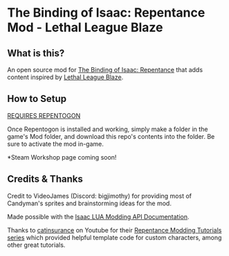# The Binding of Isaac: Repentance Mod - Lethal League Blaze

## What is this?
An open source mod for [The Binding of Isaac: Repentance](https://store.steampowered.com/app/1426300/The_Binding_of_Isaac_Repentance/) that adds content inspired by [Lethal League Blaze](https://store.steampowered.com/app/553310/Lethal_League_Blaze/).

## How to Setup
[REQUIRES REPENTOGON](https://repentogon.com/)

Once Repentogon is installed and working, simply make a folder in the game's Mod folder, and download this repo's contents into the folder. Be sure to activate the mod in-game.

*Steam Workshop page coming soon!

## Credits & Thanks
Credit to VideoJames (Discord: bigjimothy) for providing most of Candyman's sprites and brainstorming ideas for the mod.

Made possible with the [Isaac LUA Modding API Documentation](https://wofsauge.github.io/IsaacDocs/rep/).

Thanks to [catinsurance](https://www.youtube.com/@catinsured) on Youtube for their [Repentance Modding Tutorials series](https://www.youtube.com/playlist?list=PLkIbky8_pFUpqAF9l7dh_YsEV-zpJ4q50) which provided helpful template code for custom characters, among other great tutorials.
